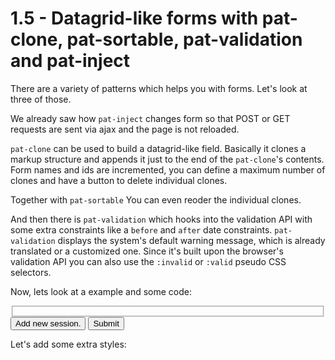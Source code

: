 # 1.5 - Datagrid-like forms with pat-clone, pat-sortable, pat-validation and pat-inject

There are a variety of patterns which helps you with forms.
Let's look at three of those.

We already saw how `pat-inject` changes form so that POST or GET requests are sent via ajax and the page is not reloaded.

`pat-clone` can be used to build a datagrid-like field.
Basically it clones a markup structure and appends it just to the end of the `pat-clone`'s contents.
Form names and ids are incremented, you can define a maximum number of clones and have a button to delete individual clones.

Together with `pat-sortable` You can even reoder the individual clones.

And then there is `pat-validation` which hooks into the validation API with some extra constraints like a `before` and `after` date constraints.
`pat-validation` displays the system's default warning message, which is already translated or a customized one.
Since it's built upon the browser's validation API you can also use the `:invalid` or `:valid` pseudo CSS selectors.

Now, lets look at a example and some code:


<div class="pat-clone-code">
<form
    action="/1.05/submitted.html"
    class="pat-inject pat-validation"
    data-pat-inject="target: self::element">
  <fieldset
      class="pat-clone pat-sortable"
      data-pat-clone="
          template: #clone-template;
          trigger-element: .clone-trigger;
          max: 5"
      data-pat-sortable="
          selector: fieldset.clone
      ">
  </fieldset>
  <div>
    <!-- Clone trigger -->
    <button
        type="button"
        class="clone-trigger">
      Add new session.
    </button>
    <button
        class="pat-button"
        type="submit">
      Submit
    </button>
  </div>
</form>
<template id="clone-template">
  <fieldset class="clone">
    <legend>Training session #{1}</legend>
    <input
        name="title-#{1}"
        size="20"
        max="20"
        placeholder="Training title"
        required
        />
    <input
        class="pat-date-picker"
        name="start-#{1}"
        type="date"
        placeholder="start"
        data-pat-validation="not-after: [name=end-#{1}]"
        />
    <input
        class="pat-date-picker"
        name="end-#{1}"
        type="date"
        placeholder="end"
        data-pat-validation="not-before: [name=start-#{1}]"
        />
    <button
        class="remove-clone"
        type="button">Remove
    </button>
  </fieldset>
</template>
</div>


Let's add some extra styles:

<div class="pat-clone-code">
<style>
  time.output-field {
    min-width: 6em;
    height: 1em;
    padding: 0.25em;
    background: lightgrey;
    display: inline-block;
  }
  [required] {
    border: 1px solid red;
  }
  input:invalid {
    background-color: LightSalmon;
  }
  .warning {
    border: 1px solid DarkOrange;
    background: Beige;
  }
  time .cancel-button::after {
    display: inline-block;
    content: " 🚫 ";
  }
  .placeholder {
    color: grey;
    font-size: 0.8em;
  }
</style>
</div>


